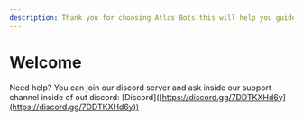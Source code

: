 ```yaml
---
description: Thank you for choosing Atlas Bots this will help you guide through our API
---
```


# Welcome

Need help? You can join our discord server and ask inside our support channel inside of out discord: \[Discord]\([https://discord.gg/7DDTKXHd6y](https://discord.gg/7DDTKXHd6y))
